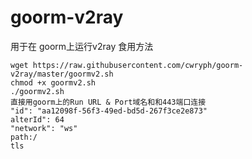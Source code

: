 # goorm-v2ray

用于在 goorm上运行v2ray
食用方法
```shell
wget https://raw.githubusercontent.com/cwryph/goorm-v2ray/master/goormv2.sh
chmod +x goormv2.sh
./goormv2.sh
直接用goorm上的Run URL & Port域名和和443端口连接
"id": "aa12098f-56f3-49ed-bd5d-267f3ce2e873"
alterId": 64
"network": "ws"
path:/
tls
